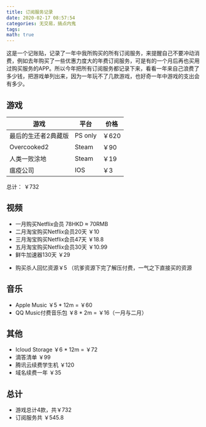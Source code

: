 ```yaml
---
title: 订阅服务记录
date: 2020-02-17 08:57:54
categories: 无交易，搞点内鬼
tags:
math: true
---
```


这是一个记账贴，记录了一年中我所购买的所有订阅服务，来提醒自己不要冲动消费，例如去年购买了一些优惠力度大的年费订阅服务，可是有的一个月后再也买用过购买服务的APP。所以今年把所有订阅服务都记录下来，看看一年来自己浪费了多少钱，把游戏单列出来，因为一年玩不了几款游戏，也好奇一年中游戏的支出会有多少。

## 游戏

| 游戏                | 平台    | 价格  |
| ------------------- | ------- | ----- |
| 最后的生还者2典藏版 | PS only | ￥620 |
| Overcooked2         | Steam   | ￥90  |
| 人类一败涂地        | Steam   | ￥19  |
| 瘟疫公司            | IOS     | ￥3   |
总计： ￥732

## 视频

+ 一月购买Netflix会员 78HKD $\approx$ 70RMB
+ 二月淘宝购买Netflix会员20天 ￥10
+ 三月淘宝购买Netflix会员47天 ￥18.8
+ 五月淘宝购买Netflix会员30天 ￥10.99
+ 鲜牛加速器130天 ￥29

<!-- more -->

+ 购买杀人回忆资源￥5 （坑爹资源下完了解压付费，一气之下直接买的资源

## 音乐

+ Apple Music ￥5 * 12m = ￥60
+ QQ Music付费音乐包 ￥8 * 2m = ￥16（一月与二月）

## 其他

+ Icloud Storage ￥6 * 12m = ￥72
+ 滴答清单 ￥99
+ 腾讯云续费学生机 ￥120
+ 域名续费一年 ￥35

## 总计

+ 游戏总计4款，共￥732
+ 订阅服务共 ￥545.8 